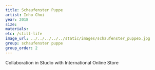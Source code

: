 ```yaml
---
title: Schaufenster Puppe
artist: Inho Choi
year: 2018
size: 
materials:
etc: /still-life
image_url: ../../../../../static/images/schaufenster_puppe5.jpg
group: schaufenster puppe
group_order: 2
---
```


Collaboration in Studio with International Online Store